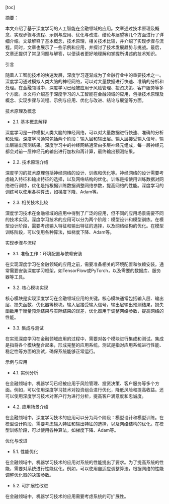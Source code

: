 
[toc]                    
                
                
摘要：

本文介绍了基于深度学习的人工智能在金融领域的应用。文章通过技术原理及概念、实现步骤与流程、示例与应用、优化与改进、结论与展望等几个方面进行了详细介绍。文章解释了基本概念，技术原理，相关技术比较，并介绍了实现步骤与流程。同时，文章也展示了一些示例和应用，并探讨了技术发展趋势与挑战。最后，文章还提供了常见问题与解答，以便读者更好地理解和掌握所讲述的技术知识。

引言

随着人工智能技术的快速发展，深度学习逐渐成为了金融行业中的重要技术之一。深度学习通过模拟人类大脑的神经网络，可以对大量数据进行快速、准确的分析和处理。在金融领域中，深度学习已经被应用于风险管理、投资决策、客户服务等多个方面。本文将介绍基于深度学习的人工智能在金融领域的应用，包括技术原理及概念、实现步骤与流程、示例与应用、优化与改进、结论与展望等方面。

技术原理及概念

- 2.1. 基本概念解释

深度学习是一种模拟人类大脑的神经网络，可以对大量数据进行快速、准确的分析和处理。深度学习通常包括两个阶段：输入层和输出层。输入层接受输入信号，输出层输出预测结果。深度学习中的神经网络通常由多层神经元组成，每一层神经元都会对前一层神经元的输出进行加权和再计算，最终输出预测结果。

- 2.2. 技术原理介绍

深度学习的技术原理包括神经网络的设计、训练和优化等。神经网络的设计需要考虑输入特征和输出特征的选择，以及网络结构的优化。训练是指使用训练数据对网络进行训练，优化是指根据训练数据调整网络参数，提高网络的性能。深度学习的训练可以使用各种算法，如梯度下降、Adam等。

- 2.3. 相关技术比较

深度学习技术在金融领域的应用中得到了广泛的应用，但不同的应用场景需要不同的技术实现。深度学习技术的应用可以分为两个阶段：模型设计和模型训练。在模型设计阶段，需要考虑输入特征和输出特征的选择，以及网络结构的优化。在模型训练阶段，可以使用各种算法，如梯度下降、Adam等。

实现步骤与流程

- 3.1. 准备工作：环境配置与依赖安装

在实现深度学习在金融领域的应用之前，需要准备相关的环境配置和依赖安装。通常需要安装深度学习框架，如TensorFlow或PyTorch，以及需要的数据库、服务器等工具。

- 3.2. 核心模块实现

核心模块是实现深度学习在金融领域应用的关键。核心模块通常包括输入层、输出层、损失函数、优化器等模块。输入层接受输入信号，输出层输出预测结果，损失函数用于衡量预测结果与实际结果的误差，优化器用于调整网络参数，提高网络的性能。

- 3.3. 集成与测试

在实现深度学习在金融领域应用的过程中，需要对各个模块进行集成和测试。集成是指将各个模块整合起来，形成完整的应用系统。测试是指对应用系统进行性能、稳定性等方面的测试，确保系统能够正常运行。

示例与应用

- 4.1. 实例分析

在金融领域中，机器学习已经被应用于风险管理、投资决策、客户服务等多个方面。例如，可以使用深度学习技术对投资组合进行优化，降低风险和提高收益。还可以使用深度学习技术对客户行为进行分析，提高客户满意度和忠诚度。

- 4.2. 应用场景介绍

在金融领域中，深度学习技术的应用可以分为两个阶段：模型设计和模型训练。在模型设计阶段，需要考虑输入特征和输出特征的选择，以及网络结构的优化。在模型训练阶段，可以使用各种算法，如梯度下降、Adam等。

优化与改进

- 5.1. 性能优化

在金融领域中，机器学习技术的应用对系统的性能提出了要求。为了提高系统的性能，需要对系统进行性能优化。例如，可以使用自适应调整算法，根据网络的性能调整优化器的决策参数。

- 5.2. 可扩展性改进

在金融领域中，机器学习技术的应用需要考虑系统的可扩展性。

